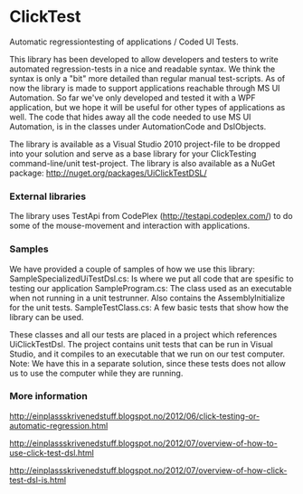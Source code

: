 ClickTest
=========

Automatic regressiontesting of applications / Coded UI Tests.

This library has been developed to allow developers and testers to write automated regression-tests in a nice and readable syntax. We think the syntax is only a "bit" more detailed than regular manual test-scripts.
As of now the library is made to support applications reachable through MS UI Automation. So far we've only developed and tested it with a WPF application, but we hope it will be useful for other types of applications as well.
The code that hides away all the code needed to use MS UI Automation, is in the classes under AutomationCode and DslObjects.

The library is available as a Visual Studio 2010 project-file to be dropped into your solution and serve as a base library for your ClickTesting command-line/unit test-project. 
The library is also available as a NuGet package: http://nuget.org/packages/UiClickTestDSL/

### External libraries
The library uses TestApi from CodePlex (http://testapi.codeplex.com/) to do some of the mouse-movement and interaction with applications.

### Samples
We have provided a couple of samples of how we use this library:
SampleSpecializedUiTestDsl.cs: Is where we put all code that are spesific to testing our application
SampleProgram.cs: The class used as an executable when not running in a unit testrunner. Also contains the AssemblyInitialize for the unit tests.
SampleTestClass.cs: A few basic tests that show how the library can be used.

These classes and all our tests are placed in a project which references UiClickTestDsl. The project contains unit tests that can be run in Visual Studio, and it compiles to an executable that we run on our test computer.
Note: We have this in a separate solution, since these tests does not allow us to use the computer while they are running.

### More information
http://einplassskrivenedstuff.blogspot.no/2012/06/click-testing-or-automatic-regression.html

http://einplassskrivenedstuff.blogspot.no/2012/07/overview-of-how-to-use-click-test-dsl.html

http://einplassskrivenedstuff.blogspot.no/2012/07/overview-of-how-click-test-dsl-is.html
